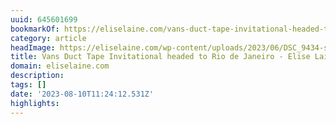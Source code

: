 ```yaml
---
uuid: 645601699
bookmarkOf: https://eliselaine.com/vans-duct-tape-invitational-headed-to-rio-de-janeiro/?fbclid=PAAaaB5pyXsf7oQpdWb0Xg3uBl33-GRVVQOrpHQ0a5Qwys3Dbzs2GanzIn-5g_aem_th_Ab-qHVXYVBT9G1eTUPp6W2PoUrnml2rrg1xC6yDBv7Ye6yuqVXKv722EfKDzLKqTRpU
category: article
headImage: https://eliselaine.com/wp-content/uploads/2023/06/DSC_9434-scaled.jpg
title: Vans Duct Tape Invitational headed to Rio de Janeiro - Elise Lainé
domain: eliselaine.com
description:
tags: []
date: '2023-08-10T11:24:12.531Z'
highlights:
---
```



